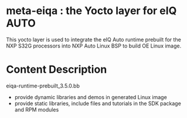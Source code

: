 meta-eiqa : the Yocto layer for eIQ AUTO
==========================================

This yocto layer is used to integrate the eIQ Auto runtime prebuilt for the NXP S32G processors into NXP Auto Linux BSP to build OE Linux image.


Content Description
=====================
  
  eiqa-runtime-prebuilt_3.5.0.bb  
  - provide dynamic libraries and demos in generated Linux image
  - provide static libraries, include files and tutorials in the SDK package and RPM modules

